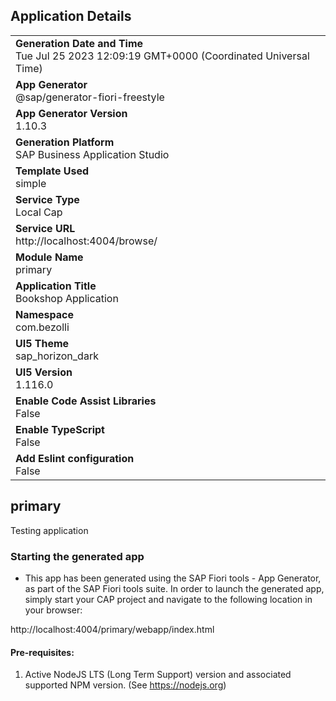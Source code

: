 ## Application Details
|               |
| ------------- |
|**Generation Date and Time**<br>Tue Jul 25 2023 12:09:19 GMT+0000 (Coordinated Universal Time)|
|**App Generator**<br>@sap/generator-fiori-freestyle|
|**App Generator Version**<br>1.10.3|
|**Generation Platform**<br>SAP Business Application Studio|
|**Template Used**<br>simple|
|**Service Type**<br>Local Cap|
|**Service URL**<br>http://localhost:4004/browse/
|**Module Name**<br>primary|
|**Application Title**<br>Bookshop Application|
|**Namespace**<br>com.bezolli|
|**UI5 Theme**<br>sap_horizon_dark|
|**UI5 Version**<br>1.116.0|
|**Enable Code Assist Libraries**<br>False|
|**Enable TypeScript**<br>False|
|**Add Eslint configuration**<br>False|

## primary

Testing application

### Starting the generated app

-   This app has been generated using the SAP Fiori tools - App Generator, as part of the SAP Fiori tools suite.  In order to launch the generated app, simply start your CAP project and navigate to the following location in your browser:

http://localhost:4004/primary/webapp/index.html

#### Pre-requisites:

1. Active NodeJS LTS (Long Term Support) version and associated supported NPM version.  (See https://nodejs.org)


